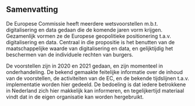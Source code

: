 ## Samenvatting

De Europese Commissie heeft meerdere wetsvoorstellen m.b.t. digitalisering en data gedaan die de komende jaren vorm krijgen. Gezamenlijk vormen ze de Europese geopolitieke positionering t.a.v. digitalisering en data. Centraal in die propositie is het benutten van de maatschappelijke waarde van digitalisering en data, en gelijktijdig het beschermen van de individuele rechten van burgers.

De voorstellen zijn in 2020 en 2021 gedaan, en zijn momenteel in onderhandeling. De bekend gemaakte feitelijke informatie over de inhoud van de voorstellen, de activiteiten van de EC, en de bekende tijdslijnen t.a.v. implementatie worden hier gedeeld. De bedoeling is dat iedere betrokkene in Nederland zich hier makkelijk kan informeren, en tegelijkertijd materiaal vindt dat in de eigen organisatie kan worden hergebruikt.
